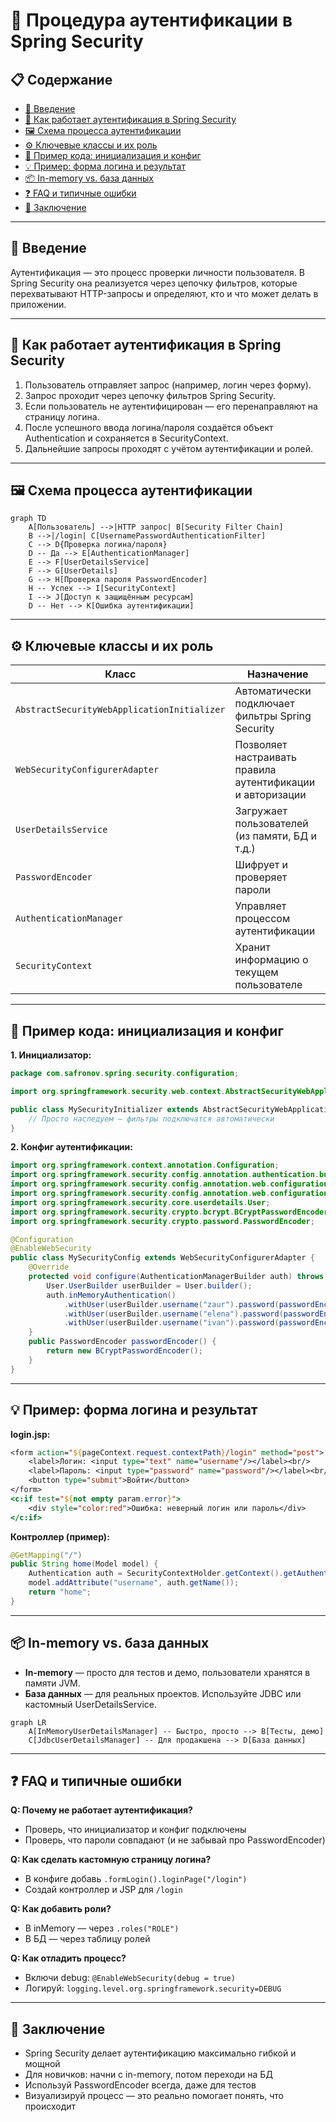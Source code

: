 # 🔑 Процедура аутентификации в Spring Security

## 📋 Содержание
- [🚀 Введение](#-введение)
- [🔎 Как работает аутентификация в Spring Security](#-как-работает-аутентификация-в-spring-security)
- [🖼️ Схема процесса аутентификации](#️-схема-процесса-аутентификации)
- [⚙️ Ключевые классы и их роль](#️-ключевые-классы-и-их-роль)
- [📝 Пример кода: инициализация и конфиг](#-пример-кода-инициализация-и-конфиг)
- [💡 Пример: форма логина и результат](#-пример-форма-логина-и-результат)
- [📦 In-memory vs. база данных](#-in-memory-vs-база-данных)
- [❓ FAQ и типичные ошибки](#-faq-и-типичные-ошибки)
- [🏁 Заключение](#-заключение)

---

## 🚀 Введение

Аутентификация — это процесс проверки личности пользователя. В Spring Security она реализуется через цепочку фильтров, которые перехватывают HTTP-запросы и определяют, кто и что может делать в приложении.

---

## 🔎 Как работает аутентификация в Spring Security

1. Пользователь отправляет запрос (например, логин через форму).
2. Запрос проходит через цепочку фильтров Spring Security.
3. Если пользователь не аутентифицирован — его перенаправляют на страницу логина.
4. После успешного ввода логина/пароля создаётся объект Authentication и сохраняется в SecurityContext.
5. Дальнейшие запросы проходят с учётом аутентификации и ролей.

---

## 🖼️ Схема процесса аутентификации

```mermaid
graph TD
    A[Пользователь] -->|HTTP запрос| B[Security Filter Chain]
    B -->|/login| C[UsernamePasswordAuthenticationFilter]
    C --> D{Проверка логина/пароля}
    D -- Да --> E[AuthenticationManager]
    E --> F[UserDetailsService]
    F --> G[UserDetails]
    G --> H[Проверка пароля PasswordEncoder]
    H -- Успех --> I[SecurityContext]
    I --> J[Доступ к защищённым ресурсам]
    D -- Нет --> K[Ошибка аутентификации]
```

---

## ⚙️ Ключевые классы и их роль

| Класс | Назначение |
|-------|------------|
| `AbstractSecurityWebApplicationInitializer` | Автоматически подключает фильтры Spring Security |
| `WebSecurityConfigurerAdapter` | Позволяет настраивать правила аутентификации и авторизации |
| `UserDetailsService` | Загружает пользователей (из памяти, БД и т.д.) |
| `PasswordEncoder` | Шифрует и проверяет пароли |
| `AuthenticationManager` | Управляет процессом аутентификации |
| `SecurityContext` | Хранит информацию о текущем пользователе |

---

## 📝 Пример кода: инициализация и конфиг

**1. Инициализатор:**
```java
package com.safronov.spring.security.configuration;

import org.springframework.security.web.context.AbstractSecurityWebApplicationInitializer;

public class MySecurityInitializer extends AbstractSecurityWebApplicationInitializer {
    // Просто наследуем — фильтры подключатся автоматически
}
```

**2. Конфиг аутентификации:**
```java
import org.springframework.context.annotation.Configuration;
import org.springframework.security.config.annotation.authentication.builders.AuthenticationManagerBuilder;
import org.springframework.security.config.annotation.web.configuration.EnableWebSecurity;
import org.springframework.security.config.annotation.web.configuration.WebSecurityConfigurerAdapter;
import org.springframework.security.core.userdetails.User;
import org.springframework.security.crypto.bcrypt.BCryptPasswordEncoder;
import org.springframework.security.crypto.password.PasswordEncoder;

@Configuration
@EnableWebSecurity
public class MySecurityConfig extends WebSecurityConfigurerAdapter {
    @Override
    protected void configure(AuthenticationManagerBuilder auth) throws Exception {
        User.UserBuilder userBuilder = User.builder();
        auth.inMemoryAuthentication()
            .withUser(userBuilder.username("zaur").password(passwordEncoder().encode("zaur")).roles("EMPLOYEE"))
            .withUser(userBuilder.username("elena").password(passwordEncoder().encode("elena")).roles("HR"))
            .withUser(userBuilder.username("ivan").password(passwordEncoder().encode("ivan")).roles("MANAGER", "HR"));
    }
    public PasswordEncoder passwordEncoder() {
        return new BCryptPasswordEncoder();
    }
}
```

---

## 💡 Пример: форма логина и результат

**login.jsp:**
```jsp
<form action="${pageContext.request.contextPath}/login" method="post">
    <label>Логин: <input type="text" name="username"/></label><br/>
    <label>Пароль: <input type="password" name="password"/></label><br/>
    <button type="submit">Войти</button>
</form>
<c:if test="${not empty param.error}">
    <div style="color:red">Ошибка: неверный логин или пароль</div>
</c:if>
```

**Контроллер (пример):**
```java
@GetMapping("/")
public String home(Model model) {
    Authentication auth = SecurityContextHolder.getContext().getAuthentication();
    model.addAttribute("username", auth.getName());
    return "home";
}
```

---

## 📦 In-memory vs. база данных

- **In-memory** — просто для тестов и демо, пользователи хранятся в памяти JVM.
- **База данных** — для реальных проектов. Используйте JDBC или кастомный UserDetailsService.

```mermaid
graph LR
    A[InMemoryUserDetailsManager] -- Быстро, просто --> B[Тесты, демо]
    C[JdbcUserDetailsManager] -- Для продакшена --> D[База данных]
```

---

## ❓ FAQ и типичные ошибки

**Q: Почему не работает аутентификация?**
- Проверь, что инициализатор и конфиг подключены
- Проверь, что пароли совпадают (и не забывай про PasswordEncoder)

**Q: Как сделать кастомную страницу логина?**
- В конфиге добавь `.formLogin().loginPage("/login")`
- Создай контроллер и JSP для `/login`

**Q: Как добавить роли?**
- В inMemory — через `.roles("ROLE")`
- В БД — через таблицу ролей

**Q: Как отладить процесс?**
- Включи debug: `@EnableWebSecurity(debug = true)`
- Логируй: `logging.level.org.springframework.security=DEBUG`

---

## 🏁 Заключение

- Spring Security делает аутентификацию максимально гибкой и мощной
- Для новичков: начни с in-memory, потом переходи на БД
- Используй PasswordEncoder всегда, даже для тестов
- Визуализируй процесс — это реально помогает понять, что происходит

